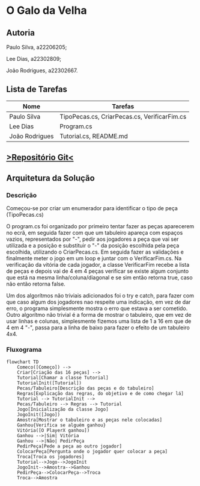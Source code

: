 # O Galo da Velha

## Autoria

Paulo Silva, a22206205;

Lee Dias, a22302809;

João Rodrigues, a22302667.

## Lista de Tarefas

| Nome          | Tarefas                                     |
| --------------|---------------------------------------------|
| Paulo Silva   | TipoPecas.cs, CriarPecas.cs, VerificarFim.cs|
| Lee Dias      | Program.cs                                  |
| João Rodrigues| Tutorial.cs, README.md                      |

## [>Repositório Git<](https://github.com/Pninja12/O-galo-velho)

## Arquitetura da Solução

### Descrição

 Começou-se por criar um enumerador para identificar o tipo de peça
(TipoPecas.cs)

 O program.cs foi organizado por primeiro tentar fazer as peças aparecerem no
ecrã, em seguida fazer com que um tabuleiro apareça com espaços vazios,
representados por "-",  pedir aos jogadores a peça que vai ser utilizada
e a posição e substituir o "-" da posição escolhida pela peça escolhida,
utilizando o CriarPecas.cs.
Em seguida fazer as validações e finalmente meter o jogo em um loop e juntar
com o VerificarFim.cs. Na verificação da vitória de cada jogador, a classe
VerificarFim recebe a lista de peças e depois vai de 4 em 4 peças verificar se
existe algum conjunto que está na mesma linha/coluna/diagonal e se sim então
retorna true, caso não então retorna false.

 Um dos algorítmos não triviais adicionados foi o try e catch, para fazer com
que caso algum dos jogadores nao respeite uma indicação, em vez de dar erro,
o programa simplesmente mostra o erro que estava a ser cometido.
Outro algorítmo não trivial é a forma de mostrar o tabuleiro, que em vez de usar
linhas e colunas, simplesmente fizemos uma lista de 1 a 16 em que de 4 em 4 "-",
passa para a linha de baixo para fazer o efeito de um tabuleiro 4x4.

### Fluxograma

```mermaid
flowchart TD
    Comeco([Começo]) --> 
    Criar[Criação das 16 peças] -->
    Tutorial[Chamar a classe Tutorial]
    TutorialInit([Tutorial])
    Pecas/Tabuleiro[Descrição das peças e do tabuleiro]
    Regras[Explicação das regras, do objetivo e de como chegar lá]
    Tutorial --> TutorialInit -->
    Pecas/Tabuleiro --> Regras --> Tutorial
    Jogo[Inicialização da classe Jogo]
    JogoInit([Jogo])
    Amostra[Mostrar o tabuleiro e as peças nele colocadas]
    Ganhou{Verifica se alguém ganhou}
    Vitória([O PlayerX ganhou])
    Ganhou -->|Sim| Vitória
    Ganhou -->|Não| PedirPeça
    PedirPeça[Pede a peça ao outro jogador]
    ColocarPeça[Pergunta onde o jogador quer colocar a peça]
    Troca[Troca os jogadores]
    Tutorial-->Jogo-->JogoInit
    JogoInit-->Amostra-->Ganhou
    PedirPeça-->ColocarPeça-->Troca
    Troca-->Amostra
